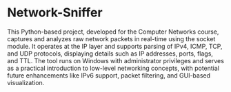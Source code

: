 # Network-Sniffer

This Python-based project, developed for the Computer Networks course, captures and analyzes raw network packets in real-time using the socket module. It operates at the IP layer and supports parsing of IPv4, ICMP, TCP, and UDP protocols, displaying details such as IP addresses, ports, flags, and TTL. The tool runs on Windows with administrator privileges and serves as a practical introduction to low-level networking concepts, with potential future enhancements like IPv6 support, packet filtering, and GUI-based visualization.

